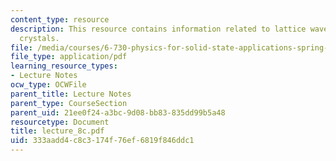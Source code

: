 ```yaml
---
content_type: resource
description: This resource contains information related to lattice waves in 1D monatomic
  crystals.
file: /media/courses/6-730-physics-for-solid-state-applications-spring-2003/333aadd4c8c3174f76ef6819f846ddc1_lecture_8c.pdf
file_type: application/pdf
learning_resource_types:
- Lecture Notes
ocw_type: OCWFile
parent_title: Lecture Notes
parent_type: CourseSection
parent_uid: 21ee0f24-a3bc-9d08-bb83-835dd99b5a48
resourcetype: Document
title: lecture_8c.pdf
uid: 333aadd4-c8c3-174f-76ef-6819f846ddc1
---
```

